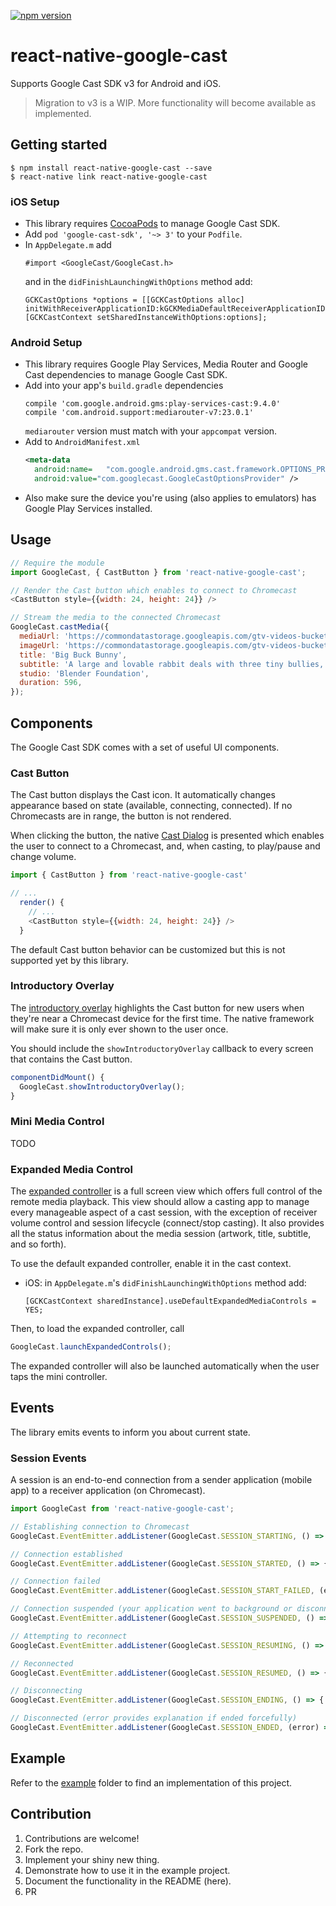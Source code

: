 [![npm version](https://badge.fury.io/js/react-native-google-cast.svg)](https://badge.fury.io/js/react-native-google-cast)
# react-native-google-cast

Supports Google Cast SDK v3 for Android and iOS.

> Migration to v3 is a WIP. More functionality will become available as implemented.

## Getting started

```
$ npm install react-native-google-cast --save
$ react-native link react-native-google-cast
```

### iOS Setup

- This library requires [CocoaPods](https://cocoapods.org/) to manage Google Cast SDK.
- Add `pod 'google-cast-sdk', '~> 3'` to your `Podfile`.
- In `AppDelegate.m` add
  ```obj-c
  #import <GoogleCast/GoogleCast.h>
  ```
  and in the `didFinishLaunchingWithOptions` method add:
  ```obj-c
  GCKCastOptions *options = [[GCKCastOptions alloc] initWithReceiverApplicationID:kGCKMediaDefaultReceiverApplicationID];
  [GCKCastContext setSharedInstanceWithOptions:options];
  ```

### Android Setup

- This library requires Google Play Services, Media Router and Google Cast dependencies to manage Google Cast SDK.
- Add into your app's `build.gradle` dependencies
  ```
  compile 'com.google.android.gms:play-services-cast:9.4.0'
  compile 'com.android.support:mediarouter-v7:23.0.1'
  ```
  `mediarouter` version must match with your `appcompat` version.
- Add to `AndroidManifest.xml`
  ```xml
  <meta-data
    android:name=   "com.google.android.gms.cast.framework.OPTIONS_PROVIDER_CLASS_NAME"
    android:value="com.googlecast.GoogleCastOptionsProvider" />
  ```
- Also make sure the device you're using (also applies to emulators) has Google Play Services installed.

## Usage

```js
// Require the module
import GoogleCast, { CastButton } from 'react-native-google-cast';

// Render the Cast button which enables to connect to Chromecast
<CastButton style={{width: 24, height: 24}} />

// Stream the media to the connected Chromecast
GoogleCast.castMedia({
  mediaUrl: 'https://commondatastorage.googleapis.com/gtv-videos-bucket/CastVideos/mp4/BigBuckBunny.mp4',
  imageUrl: 'https://commondatastorage.googleapis.com/gtv-videos-bucket/CastVideos/images/480x270/BigBuckBunny.jpg',
  title: 'Big Buck Bunny',
  subtitle: 'A large and lovable rabbit deals with three tiny bullies, led by a flying squirrel, who are determined to squelch his happiness.',
  studio: 'Blender Foundation',
  duration: 596,
});
```

## Components

The Google Cast SDK comes with a set of useful UI components.

### Cast Button

The Cast button displays the Cast icon. It automatically changes appearance based on state (available, connecting, connected). If no Chromecasts are in range, the button is not rendered.

When clicking the button, the native [Cast Dialog](https://developers.google.com/cast/docs/design_checklist/cast-dialog) is presented which enables the user to connect to a Chromecast, and, when casting, to play/pause and change volume.

```js
import { CastButton } from 'react-native-google-cast'

// ...
  render() {
    // ...
    <CastButton style={{width: 24, height: 24}} />
  }
```

The default Cast button behavior can be customized but this is not supported yet by this library.

### Introductory Overlay

The [introductory overlay](https://developers.google.com/cast/docs/design_checklist/cast-button#prompting) highlights the Cast button for new users when they're near a Chromecast device for the first time. The native framework will make sure it is only ever shown to the user once.

You should include the `showIntroductoryOverlay` callback to every screen that contains the Cast button.

```js
componentDidMount() {
  GoogleCast.showIntroductoryOverlay();
}
```

### Mini Media Control

TODO

### Expanded Media Control

The [expanded controller](https://developers.google.com/cast/docs/design_checklist/sender#sender-expanded-controller) is a full screen view which offers full control of the remote media playback. This view should allow a casting app to manage every manageable aspect of a cast session, with the exception of receiver volume control and session lifecycle (connect/stop casting). It also provides all the status information about the media session (artwork, title, subtitle, and so forth).

To use the default expanded controller, enable it in the cast context.

- iOS: in `AppDelegate.m`'s `didFinishLaunchingWithOptions` method add:
  ```obj-c
  [GCKCastContext sharedInstance].useDefaultExpandedMediaControls = YES;
  ```

Then, to load the expanded controller, call

```js
GoogleCast.launchExpandedControls();
```

The expanded controller will also be launched automatically when the user taps the mini controller.

## Events

The library emits events to inform you about current state.

### Session Events

A session is an end-to-end connection from a sender application (mobile app) to a receiver application (on Chromecast).

```js
import GoogleCast from 'react-native-google-cast';

// Establishing connection to Chromecast
GoogleCast.EventEmitter.addListener(GoogleCast.SESSION_STARTING, () => { /* callback */ });

// Connection established
GoogleCast.EventEmitter.addListener(GoogleCast.SESSION_STARTED, () => { /* callback */ });

// Connection failed
GoogleCast.EventEmitter.addListener(GoogleCast.SESSION_START_FAILED, (error) => { console.error(error) });

// Connection suspended (your application went to background or disconnected)
GoogleCast.EventEmitter.addListener(GoogleCast.SESSION_SUSPENDED, () => { /* callback */ });

// Attempting to reconnect
GoogleCast.EventEmitter.addListener(GoogleCast.SESSION_RESUMING, () => { /* callback */ });

// Reconnected
GoogleCast.EventEmitter.addListener(GoogleCast.SESSION_RESUMED, () => { /* callback */ });

// Disconnecting
GoogleCast.EventEmitter.addListener(GoogleCast.SESSION_ENDING, () => { /* callback */ });

// Disconnected (error provides explanation if ended forcefully)
GoogleCast.EventEmitter.addListener(GoogleCast.SESSION_ENDED, (error) => { /* callback */ });
```

## Example

Refer to the [example](example/) folder to find an implementation of this project.

## Contribution

1. Contributions are welcome!
2. Fork the repo.
3. Implement your shiny new thing.
4. Demonstrate how to use it in the example project.
5. Document the functionality in the README (here).
6. PR
